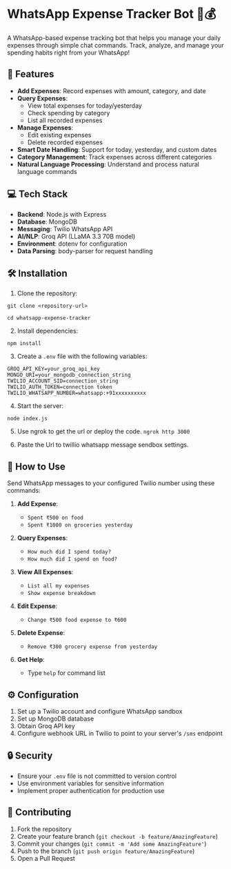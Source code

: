 # WhatsApp Expense Tracker Bot 📱💰

A WhatsApp-based expense tracking bot that helps you manage your daily expenses through simple chat commands. Track, analyze, and manage your spending habits right from your WhatsApp!

## 🚀 Features

- **Add Expenses**: Record expenses with amount, category, and date
- **Query Expenses**: 
  - View total expenses for today/yesterday
  - Check spending by category
  - List all recorded expenses
- **Manage Expenses**:
  - Edit existing expenses
  - Delete recorded expenses
- **Smart Date Handling**: Support for today, yesterday, and custom dates
- **Category Management**: Track expenses across different categories
- **Natural Language Processing**: Understand and process natural language commands

## 💻 Tech Stack

- **Backend**: Node.js with Express
- **Database**: MongoDB
- **Messaging**: Twilio WhatsApp API
- **AI/NLP**: Groq API (LLaMA 3.3 70B model)
- **Environment**: dotenv for configuration
- **Data Parsing**: body-parser for request handling

## 🛠️ Installation

1. Clone the repository:
```
git clone <repository-url>

cd whatsapp-expense-tracker
```
2. Install dependencies:
```
npm install
```
3. Create a `.env` file with the following variables:
```
GROQ_API_KEY=your_groq_api_key
MONGO_URI=your_mongodb_connection_string
TWILIO_ACCOUNT_SID=connection_string
TWILIO_AUTH_TOKEN=connection token
TWILIO_WHATSAPP_NUMBER=whatsapp:+91xxxxxxxxxx

```
4. Start the server:
```
node index.js
```
5. Use ngrok to get the url or deploy the code. 
``` ngrok http 3000 ```

6. Paste the Url to twillio whatsapp message sendbox settings.


## 📱 How to Use

Send WhatsApp messages to your configured Twilio number using these commands:

1. **Add Expense**:
   - `Spent ₹500 on food`
   - `Spent ₹1000 on groceries yesterday`

2. **Query Expenses**:
   - `How much did I spend today?`
   - `How much did I spend on food?`

3. **View All Expenses**:
   - `List all my expenses`
   - `Show expense breakdown`

4. **Edit Expense**:
   - `Change ₹500 food expense to ₹600`

5. **Delete Expense**:
   - `Remove ₹300 grocery expense from yesterday`

6. **Get Help**:
   - Type `help` for command list

## ⚙️ Configuration

1. Set up a Twilio account and configure WhatsApp sandbox
2. Set up MongoDB database
3. Obtain Groq API key
4. Configure webhook URL in Twilio to point to your server's `/sms` endpoint

## 🔒 Security

- Ensure your `.env` file is not committed to version control
- Use environment variables for sensitive information
- Implement proper authentication for production use

## 🤝 Contributing

1. Fork the repository
2. Create your feature branch (`git checkout -b feature/AmazingFeature`)
3. Commit your changes (`git commit -m 'Add some AmazingFeature'`)
4. Push to the branch (`git push origin feature/AmazingFeature`)
5. Open a Pull Request
